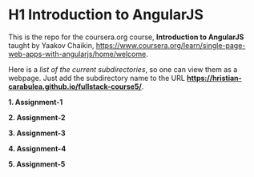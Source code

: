 # H1 Introduction to AngularJS

This is the repo for the coursera.org course, __Introduction to AngularJS__ taught by Yaakov Chaikin, https://www.coursera.org/learn/single-page-web-apps-with-angularjs/home/welcome.

Here is a _list of the current subdirectories_, so one can view them as a webpage. Just add the subdirectory name to the URL __https://hristian-carabulea.github.io/fullstack-course5/__.

__1. Assignment-1__

__2. Assignment-2__

__3. Assignment-3__

__4. Assignment-4__

__5. Assignment-5__
